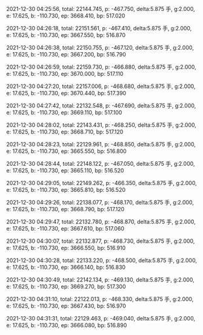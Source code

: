 2021-12-30 04:25:56, total: 22144.745, p: -467.750, delta:5.875 手, g:2.000, e: 17.625, b: -110.730, ep: 3668.410, bp: 517.020

2021-12-30 04:26:18, total: 22151.561, p: -467.410, delta:5.875 手, g:2.000, e: 17.625, b: -110.730, ep: 3667.550, bp: 516.870

2021-12-30 04:26:38, total: 22150.755, p: -467.120, delta:5.875 手, g:2.000, e: 17.625, b: -110.730, ep: 3667.200, bp: 516.790

2021-12-30 04:26:59, total: 22159.730, p: -466.880, delta:5.875 手, g:2.000, e: 17.625, b: -110.730, ep: 3670.000, bp: 517.110

2021-12-30 04:27:20, total: 22157.006, p: -468.680, delta:5.875 手, g:2.000, e: 17.625, b: -110.730, ep: 3670.440, bp: 517.390

2021-12-30 04:27:42, total: 22132.548, p: -467.690, delta:5.875 手, g:2.000, e: 17.625, b: -110.730, ep: 3669.110, bp: 517.100

2021-12-30 04:28:02, total: 22143.431, p: -468.250, delta:5.875 手, g:2.000, e: 17.625, b: -110.730, ep: 3668.710, bp: 517.120

2021-12-30 04:28:23, total: 22129.961, p: -468.850, delta:5.875 手, g:2.000, e: 17.625, b: -110.730, ep: 3665.550, bp: 516.800

2021-12-30 04:28:44, total: 22148.122, p: -467.050, delta:5.875 手, g:2.000, e: 17.625, b: -110.730, ep: 3665.110, bp: 516.520

2021-12-30 04:29:05, total: 22149.262, p: -466.350, delta:5.875 手, g:2.000, e: 17.625, b: -110.730, ep: 3665.810, bp: 516.520

2021-12-30 04:29:26, total: 22138.077, p: -468.170, delta:5.875 手, g:2.000, e: 17.625, b: -110.730, ep: 3668.790, bp: 517.120

2021-12-30 04:29:47, total: 22132.780, p: -468.870, delta:5.875 手, g:2.000, e: 17.625, b: -110.730, ep: 3667.610, bp: 517.060

2021-12-30 04:30:07, total: 22132.877, p: -468.730, delta:5.875 手, g:2.000, e: 17.625, b: -110.730, ep: 3666.550, bp: 516.910

2021-12-30 04:30:28, total: 22133.220, p: -468.500, delta:5.875 手, g:2.000, e: 17.625, b: -110.730, ep: 3666.140, bp: 516.830

2021-12-30 04:30:49, total: 22142.134, p: -469.130, delta:5.875 手, g:2.000, e: 17.625, b: -110.730, ep: 3669.270, bp: 517.300

2021-12-30 04:31:10, total: 22122.013, p: -468.330, delta:5.875 手, g:2.000, e: 17.625, b: -110.730, ep: 3667.430, bp: 516.970

2021-12-30 04:31:31, total: 22129.463, p: -469.040, delta:5.875 手, g:2.000, e: 17.625, b: -110.730, ep: 3666.080, bp: 516.890
